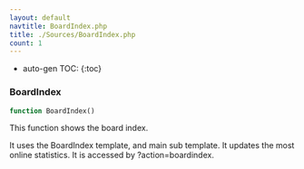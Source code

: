 ```yaml
---
layout: default
navtitle: BoardIndex.php
title: ./Sources/BoardIndex.php
count: 1
---
```

* auto-gen TOC:
{:toc}
### BoardIndex

```php
function BoardIndex()
```
This function shows the board index.

It uses the BoardIndex template, and main sub template.
It updates the most online statistics.
It is accessed by ?action=boardindex.

